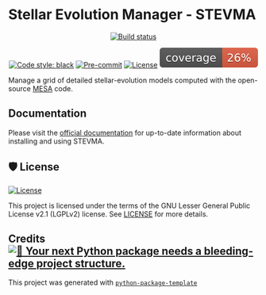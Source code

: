 # Stellar Evolution Manager - STEVMA

<div align="center">

[![Build status](https://github.com/asimazbunzel/stevma/workflows/build/badge.svg?branch=master&event=push)](https://github.com/asimazbunzel/stevma/actions?query=workflow%3Abuild)

[![Code style: black](https://img.shields.io/badge/code%20style-black-000000.svg)](https://github.com/psf/black)
[![Pre-commit](https://img.shields.io/badge/pre--commit-enabled-brightgreen?logo=pre-commit&logoColor=white)](https://github.com/asimazbunzel/stevma/blob/develop/.pre-commit-config.yaml)
[![License](https://img.shields.io/github/license/asimazbunzel/stevma)](https://github.com/asimazbunzel/stevma/blob/develop/LICENSE)
![Coverage Report](assets/images/coverage.svg)

</div>

Manage a grid of detailed stellar-evolution models computed with the open-source
[MESA](https://docs.mesastar.org/) code.

## Documentation

Please visit the [official documentation](https://stevma.readthedocs.io/en/latest/index.html) for
up-to-date information about installing and using STEVMA.

## 🛡 License

[![License](https://img.shields.io/github/license/asimazbunzel/stevma)](https://github.com/asimazbunzel/stevma/blob/develop/LICENSE)

This project is licensed under the terms of the GNU Lesser General Public License v2.1 (LGPLv2)
license. See [LICENSE](https://github.com/asimazbunzel/stevma/blob/develop/LICENSE) for more
details.

## Credits [![🚀 Your next Python package needs a bleeding-edge project structure.](https://img.shields.io/badge/python--package--template-%F0%9F%9A%80-brightgreen)](https://github.com/TezRomacH/python-package-template)

This project was generated with
[`python-package-template`](https://github.com/TezRomacH/python-package-template)
